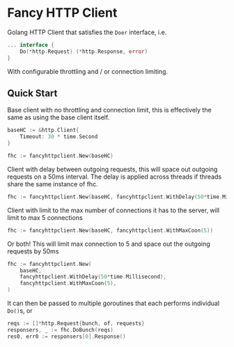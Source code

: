 # Fancy HTTP Client

Golang HTTP Client that satisfies the `Doer` interface, i.e.

```Go
... interface {
    Do(*http.Request) (*http.Response, error)
}
```

With configurable throttling and / or connection limiting. 

## Quick Start

Base client with no throttling and connection limit, this is effectively the same as using the base client itself. 

```Go
baseHC := &http.Client{
    Timeout: 30 * time.Second
}

fhc := fancyhttpclient.New(baseHC)
```

Client with delay between outgoing requests, this will space out outgoing requests on a 50ms interval. The delay is applied across threads if threads share the same instance of fhc. 

```Go
fhc := fancyhttpclient.New(baseHC, fancyhttpclient.WithDelay(50*time.Millisecond))
```

Client with limit to the max number of connections it has to the server, will limit to max 5 connections

```Go
fhc := fancyhttpclient.New(baseHC, fancyhttpclient.WithMaxCoon(5))
```

Or both! This will limit max connection to 5 and space out the outgoing requests by 50ms

```Go
fhc := fancyhttpclient.New(
    baseHC, 
    fancyhttpclient.WithDelay(50*time.Millisecond),
    fancyhttpclient.WithMaxCoon(5),
)
```

It can then be passed to multiple goroutines that each performs individual `Do()`s, or

```Go
reqs := []*http.Request{bunch, of, requests}
responsers, _ := fhc.DoBunch(reqs)
res0, err0 := responsers[0].Response()
```